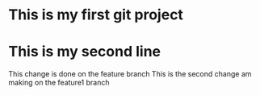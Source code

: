 # This is my first git project
# This is my second line 
This change is done on the feature branch
This is the second change am making on the feature1 branch
